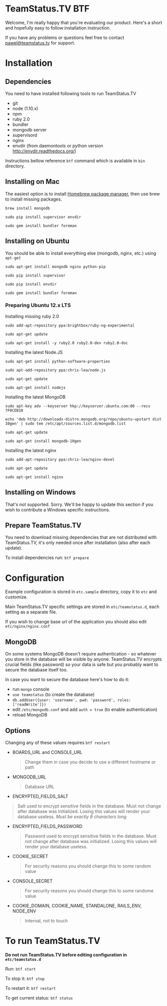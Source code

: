 # TeamStatus.TV BTF

Welcome, I'm really happy that you're evaluating our product. Here's a short and hopefully easy to follow installation instruction.

If you have any problems or questions feel free to contact pawel@teamstatus.tv for support.

# Installation

## Dependencies

You need to have installed following tools to run TeamStatus.TV

* git
* node (1.10.x)
* npm
* ruby 2.0
* bundler
* mongodb server
* supervisord
* nginx
* envdir (from daemontools or python version http://envdir.readthedocs.org/)

Instructions bellow reference `btf` command which is available in `bin` directory.

## Installing on Mac

The easiest option is to install [Homebrew package manager](http://brew.sh), then use brew to install missing packages.

`brew install mongodb`

`sudo pip install supervisor envdir`

`sudo gem install bundler foreman`

## Installing on Ubuntu

You should be able to install everything else (mongodb, nginx, etc.) using `apt-get`

`sudo apt-get install mongodb nginx python-pip`

`sudo pip install supervisor`

`sudo pip install envdir`

`sudo gem install bundler foreman`

### Preparing Ubuntu 12.x LTS

Installing missing ruby 2.0

`sudo add-apt-repository ppa:brightbox/ruby-ng-experimental`

`sudo apt-get update`

`sudo apt-get install -y ruby2.0 ruby2.0-dev ruby2.0-doc`

Installing the latest Node.JS

`sudo apt-get install python-software-properties`

`sudo apt-add-repository ppa:chris-lea/node.js`

`sudo apt-get update`

`sudo apt-get install nodejs`

Installing the latest MongoDB

`sudo apt-key adv --keyserver hkp://keyserver.ubuntu.com:80 --recv 7F0CEB10`

`echo 'deb http://downloads-distro.mongodb.org/repo/ubuntu-upstart dist 10gen' | sudo tee /etc/apt/sources.list.d/mongodb.list`

`sudo apt-get update`

`sudo apt-get install mongodb-10gen`

Installing the latest nginx

`sudo add-apt-repository ppa:chris-lea/nginx-devel`

`sudo apt-get update`

`sudo apt-get install nginx`

## Installing on Windows

That's not supported. Sorry. We'll be happy to update this section if you wish to contribute a Windows specific instructions.

## Prepare TeamStatus.TV

You need to download missing dependencies that are not distributed with TeamStatus.TV, it's only needed once after installation (also after each update).

To install dependencies run: `btf prepare`

# Configuration

Example configuration is stored in `etc.sample` directory, copy it to `etc` and customize.

Main TeamStatus.TV specific settings are stored in `etc/teamstatus.d`, each setting as a separate file.

If you wish to change base url of the application you should also edit `etc/nginx/nginx.conf`

## MongoDB

On some systems MongoDB doesn't require authentication - so whatever you store in the database will be visible by anyone. TeamStatus.TV encrypts crucial fields (like password) so your data is safe but you probably want to secure the database itself too.

In case you want to secure the database here's how to do it:

* run `mongo` console
* `use teamstatus` (to create the database)
* `db.addUser({user: 'username', pwd: 'password', roles: ['readWrite']})`
* edit `/etc/mongodb.conf` and add `auth = true` (to enable authentication)
* reload MongoDB

## Options

Changing any of these values requires `btf restart`

*	BOARDS_URL and CONSOLE_URL

	> Change them in case you decide to use a different hostname or path

* MONGODB_URL

	> Database URL

* ENCRYPTED_FIELDS_SALT

> Salt used to encrypt sensitive fields in the database. Must not change after database was initialized. Losing this values will render your database useless. *Must be exactly 8 characters long*

* ENCRYPTED_FIELDS_PASSWORD

	> Password used to encrypt sensitive fields in the database. Must not change after database was initialized. Losing this values will render your database useless.

* COOKIE_SECRET

	> For security reasons you should change this to some random value

* CONSOLE_SECRET

	> For security reasons you should change this to some randome value

* COOKIE_DOMAIN, COOKIE_NAME, STANDALONE, RAILS_ENV, NODE_ENV

	> Internal, not to touch

# To run TeamStatus.TV

**Do not run TeamStatus.TV before editing configuration in `etc/teamstatus.d`**

Run: `btf start`

To stop it: `btf stop`

To restart it: `btf restart`

To get current status: `btf status`
